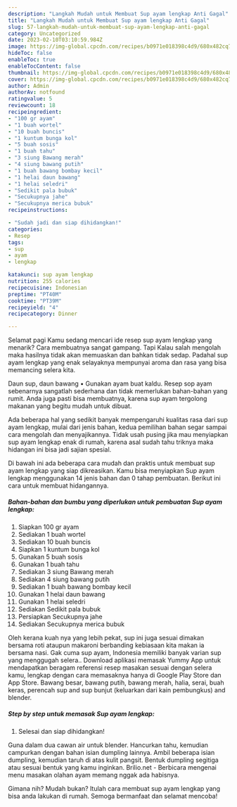 ```yaml
---
description: "Langkah Mudah untuk Membuat Sup ayam lengkap Anti Gagal"
title: "Langkah Mudah untuk Membuat Sup ayam lengkap Anti Gagal"
slug: 57-langkah-mudah-untuk-membuat-sup-ayam-lengkap-anti-gagal
category: Uncategorized
date: 2023-02-10T03:10:59.984Z
image: https://img-global.cpcdn.com/recipes/b0971e018398c4d9/680x482cq70/sup-ayam-lengkap-foto-resep-utama.jpg
hideToc: false
enableToc: true
enableTocContent: false
thumbnail: https://img-global.cpcdn.com/recipes/b0971e018398c4d9/680x482cq70/sup-ayam-lengkap-foto-resep-utama.jpg
cover: https://img-global.cpcdn.com/recipes/b0971e018398c4d9/680x482cq70/sup-ayam-lengkap-foto-resep-utama.jpg
author: Admin
authorAv: notfound
ratingvalue: 5
reviewcount: 18
recipeingredient:
- "100 gr ayam"
- "1 buah wortel"
- "10 buah buncis"
- "1 kuntum bunga kol"
- "5 buah sosis"
- "1 buah tahu"
- "3 siung Bawang merah"
- "4 siung bawang putih"
- "1 buah bawang bombay kecil"
- "1 helai daun bawang"
- "1 helai seledri"
- "Sedikit pala bubuk"
- "Secukupnya jahe"
- "Secukupnya merica bubuk"
recipeinstructions:

- "Sudah jadi dan siap dihidangkan!"
categories:
- Resep
tags:
- sup
- ayam
- lengkap

katakunci: sup ayam lengkap 
nutrition: 255 calories
recipecuisine: Indonesian
preptime: "PT40M"
cooktime: "PT39M"
recipeyield: "4"
recipecategory: Dinner

---
```



Selamat pagi Kamu sedang mencari ide resep sup ayam lengkap yang menarik? Cara membuatnya sangat gampang. Tapi Kalau salah mengolah maka hasilnya tidak akan memuaskan dan bahkan tidak sedap. Padahal sup ayam lengkap yang enak selayaknya mempunyai aroma dan rasa yang bisa memancing selera kita.


Daun sup, daun bawang • Gunakan ayam buat kaldu. Resep sop ayam sebenarnya sangatlah sederhana dan tidak memerlukan bahan-bahan yang rumit. Anda juga pasti bisa membuatnya, karena sup ayam tergolong makanan yang begitu mudah untuk dibuat.

Ada beberapa hal yang sedikit banyak mempengaruhi kualitas rasa dari sup ayam lengkap, mulai dari jenis bahan, kedua pemilihan bahan segar sampai cara mengolah dan menyajikannya. Tidak usah pusing jika mau menyiapkan sup ayam lengkap enak di rumah, karena asal sudah tahu triknya maka hidangan ini bisa jadi sajian spesial.


Di bawah ini ada beberapa cara mudah dan praktis untuk membuat sup ayam lengkap yang siap dikreasikan. Kamu bisa menyiapkan Sup ayam lengkap menggunakan 14 jenis bahan dan 0 tahap pembuatan. Berikut ini cara untuk membuat hidangannya.

<!--inarticleads1-->

##### Bahan-bahan dan bumbu yang diperlukan untuk pembuatan Sup ayam lengkap:

1. Siapkan 100 gr ayam
1. Sediakan 1 buah wortel
1. Sediakan 10 buah buncis
1. Siapkan 1 kuntum bunga kol
1. Gunakan 5 buah sosis
1. Gunakan 1 buah tahu
1. Sediakan 3 siung Bawang merah
1. Sediakan 4 siung bawang putih
1. Sediakan 1 buah bawang bombay kecil
1. Gunakan 1 helai daun bawang
1. Gunakan 1 helai seledri
1. Sediakan Sedikit pala bubuk
1. Persiapkan Secukupnya jahe
1. Sediakan Secukupnya merica bubuk


Oleh kerana kuah nya yang lebih pekat, sup ini juga sesuai dimakan bersama roti ataupun makaroni berbanding kebiasaan kita makan ia bersama nasi. Gak cuma sup ayam, Indonesia memiliki banyak varian sup yang menggugah selera.. Download aplikasi memasak Yummy App untuk mendapatkan beragam referensi resep masakan sesuai dengan selera kamu, lengkap dengan cara memasaknya hanya di Google Play Store dan App Store. Bawang besar, bawang putih, bawang merah, halia, serai, buah keras, perencah sup and sup bunjut (keluarkan dari kain pembungkus) and blender. 

<!--inarticleads2-->

##### Step by step untuk memasak Sup ayam lengkap:


1. Selesai dan siap dihidangkan!

Guna dalam dua cawan air untuk blender. Hancurkan tahu, kemudian campurkan dengan bahan isian dumpling lainnya. Ambil beberapa isian dumpling, kemudian taruh di atas kulit pangsit. Bentuk dumpling segitiga atau sesuai bentuk yang kamu inginkan. Brilio.net - Berbicara mengenai menu masakan olahan ayam memang nggak ada habisnya. 

Gimana nih? Mudah bukan? Itulah cara membuat sup ayam lengkap yang bisa anda lakukan di rumah. Semoga bermanfaat dan selamat mencoba!
